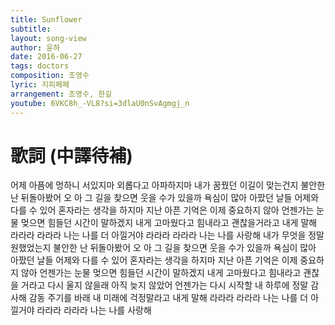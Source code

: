 ```yaml
---
title: Sunflower
subtitle:
layout: song-view
author: 윤하
date: 2016-06-27
tags: doctors
composition: 조영수
lyric: 지피페페
arrangement: 조영수, 한길
youtube: 6VKC8h_-VL8?si=3dlaU0nSvAgmgj_n
---
```


# 歌詞 (中譯待補)

어제 아픔에
멍하니 서있지마
외롭다고 아파하지마
내가 꿈꿨던
이길이 맞는건지
불안한 난
뒤돌아봤어
오 아 그 길을 찾으면
웃을 수가 있을까
욕심이 많아
아팠던 날들
어제와 다를 수 있어
혼자라는 생각을 하지마
지난 아픈 기억은
이제 중요하지 않아
언젠가는
눈물 멎으면
힘들던 시간이 말하겠지
내게 고마웠다고
힘내라고 괜찮을거라고
내게 말해
라라라 라라라
나는 나를 더 아낄거야
라라라 라라라
나는 나를 사랑해
내가 무엇을
정말 원했었는지
불안한 난
뒤돌아봤어
오 아 그 길을 찾으면
웃을 수가 있을까
욕심이 많아
아팠던 날들
어제와 다를 수 있어
혼자라는 생각을 하지마
지난 아픈 기억은
이제 중요하지 않아
언젠가는
눈물 멎으면
힘들던 시간이 말하겠지
내게 고마웠다고
힘내라고 괜찮을 거라고
다시 울지 않을래
아직 늦지 않았어
언젠가는
다시 시작할
내 하루에 정말 감사해
감동 주기를 바래
내 미래에 걱정말라고
내게 말해
라라라 라라라
나는 나를 더 아낄거야
라라라 라라라
나는 나를 사랑해
